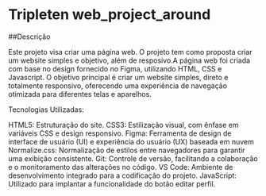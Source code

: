# Tripleten web_project_around

##Descrição

Este projeto visa criar uma página web. O projeto tem como proposta criar um website simples e objetivo, além de resposivo.A página web foi criada com base no design fornecido no Figma, utilizando HTML, CSS e Javascript.
O objetivo principal é criar um website simples, direto e totalmente responsivo, oferecendo uma experiência de navegação otimizada para diferentes telas e aparelhos.

Tecnologias Utilizadas:

HTML5: Estruturação do site.
CSS3: Estilização visual, com ênfase em variáveis CSS e design responsivo.
Figma: Ferramenta de design de interface de usuário (UI) e experiência do usuário (UX) baseada em nuvem
Normalize.css: Normalização de estilos entre navegadores para garantir uma exibição consistente.
Git: Controle de versão, facilitando a colaboração e o monitoramento das alterações no código.
VS Code: Ambiente de desenvolvimento integrado para a codificação do projeto.
JavaScript: Utilizado para implantar a funcionalidade do botão editar perfil.
